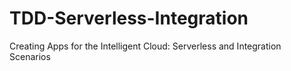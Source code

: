 # TDD-Serverless-Integration
Creating Apps for the Intelligent Cloud: Serverless and Integration Scenarios
